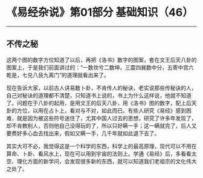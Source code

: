 # 《易经杂说》第01部分 基础知识（46）

------

## 不传之秘

这两个图的数字方位知道了以后，再把《洛书》数字的图案，套在文王后天八卦的图案上，于是我们前面讲过的：“一数坎兮二数坤，三震四巽数中分，五寄中宫六乾是，七兑八艮九离门”的道理就看出来了。

现在告诉大家，以前古人讲易数卜卦，不肯传人的秘诀，老实说那些传秘诀的人，自己对秘诀的道理都不清楚，只知道书上说的，书上为什么这样说，他就不知道了。问题在于八卦的起用，是用文王的后天八卦，用《洛书》图的数字，配上后天卦的方位，以用在占卜上，看对与不对，如此而已。有些人研究《易经》感到困难，就是因为被这些符号迷住了，尤其中国人过去的思想，研究了许多年发现了，却不肯教别人，否则他自己没得玩的了，所以只好瞒一手；这一瞒就完了，后人又要费好多心血去找出来，假如又瞒一手，几千年就如此退下去了。

其实大可不必，我觉得这是一个科学的东西，科学上的最高原理，现代可以不用在算命、卜卦、看风水上，现在可以用到宇宙的法则上。学通《易经》后，多看看太空、理化方面的新学问，会发现很多新的东西，就可以知道我们老祖宗的文化伟大之处了。